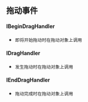 ## 拖动事件

#### IBeginDragHandler
* `即将开始拖动时在拖动对象上调用`

#### IDragHandler
* `发生拖动时在拖动对象上调用`

#### IEndDragHandler
* `拖动完成时在拖动对象上调用`




